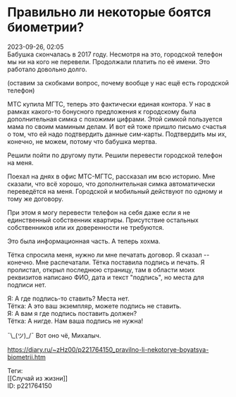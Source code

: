 Правильно ли некоторые боятся биометрии?
=========================================

   
 2023-09-26, 02:05   
  Бабушка скончалась в 2017 году. Несмотря на это, городской телефон мы ни на кого не перевели. Продолжали платить по её имени. Это работало довольно долго.   
   
 (оставим за скобками вопрос, почему вообще у нас ещё есть городской телефон)   
   
 МТС купила МГТС, теперь это фактически единая контора. У нас в рамках какого-то бонусного предложения к городскому была дополнительная симка с похожими цифрами. Этой симкой пользуется мама по своим маминым делам. И вот ей тоже пришло письмо счастья о том, что ей надо подтвердить данные сим-карты. Подтвердить мы их, конечно, не можем, потому что бабушка мертва.   
   
 Решили пойти по другому пути. Решили перевести городской телефон на меня.   
   
 Поехал на днях в офис МТС-МГТС, рассказал им всю историю. Мне сказали, что всё хорошо, что дополнительная симка автоматически переведётся на меня. Городской и мобильный действуют по одному и тому же договору.   
   
 При этом я могу перевести телефон на себя даже если я не единственный собственник квартиры. Присутствие остальных собственников или их доверенности не требуются.   
   
 Это была информационная часть. А теперь хохма.   
   
 Тётка спросила меня, нужно ли мне печатать договор. Я сказал -- конечно. Мне распечатали. Тётка поставила подпись и печать. Я пролистал, открыл последнюю страницу, там в области моих реквизитов написано ФИО, дата и текст "подпись", но места для подписи нет.   
   
 Я: А где подпись-то ставить? Места нет.   
 Тётка: А это ваш экземпляр, можете подпись не ставить.   
 Я: А вам я где подпись поставить должен?   
 Тётка: А нигде. Нам ваша подпись не нужна!   
   
 ¯⁠\⁠\_⁠(⁠ツ⁠)⁠\_⁠/⁠¯ Вот оно чё, Михалыч.   
    
 <https://diary.ru/~zHz00/p221764150_pravilno-li-nekotorye-boyatsya-biometrii.htm>   
   
 Теги:   
 [[Случай из жизни]]   
 ID: p221764150